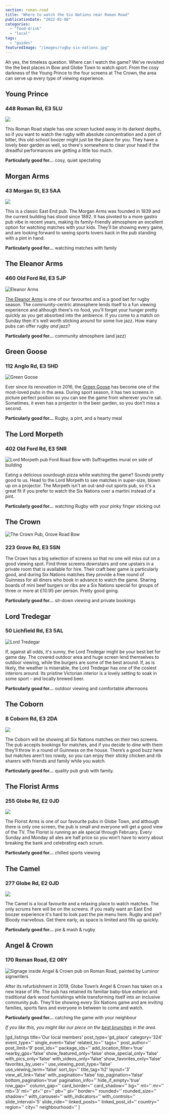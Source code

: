 ```yaml
---
section: roman-road
title: "Where to watch the Six Nations near Roman Road"
publicationDate: "2022-02-08"
categories: 
  - "food-drink"
  - "local"
tags: 
  - "guides"
featuredImage: "/images/rugby-six-nations.jpg"
---
```


Ah yes, the timeless question. Where can I watch the game? We've revisited the the best places in Bow and Globe Town to watch sport. From the cosy darkness of the Young Prince to the four screens at The Crown, the area can serve up every type of viewing experience.

## Young Prince

### 448 Roman Rd, E3 5LU

![](/images/Young-Prince-pub.jpg)

This Roman Road staple has one screen tucked away in its darkest depths, so if you want to watch the rugby with absolute concentration and a pint of bitter, this old-school boozer might just be the place for you. They have a lovely beer garden as well, so there's somewhere to clear your head if the dreadful performances are getting a little too much.

**Particularly good for...** cosy, quiet spectating

## Morgan Arms

### 43 Morgan St, E3 5AA

![](/images/Morgan-arms-pub-bow-mile-end-interior.jpg)

This is a classic East End pub. The Morgan Arms was founded in 1839 and the current building has stood since 1892. It has pivoted to a more gastro pub vibe in recent years, making its family-friendly atmosphere an excellent option for watching matches with your kids. They’ll be showing every game, and are looking forward to seeing sports lovers back in the pub standing with a pint in hand.

**Particularly good for...** watching matches with family

## The Eleanor Arms

### 460 Old Ford Rd, E3 5JP

![Eleanor Arms](/images/Elenoar-arms-pub-old-ford-road.jpg)

[The Eleanor Arms](https://romanroadlondon.com/eleanor-arms-pub/) is one of our favourites and is a good bet for rugby season. The community-centric atmosphere lends itself to a fun viewing experience and although there's no food, you'll forget your hunger pretty quickly as you get absorbed into the ambience. If you come to a match on Sunday then it's well worth sticking around for some live jazz. How many pubs can offer rugby _and_ jazz?

**Particularly good for...** community atmosphere (and jazz)

## Green Goose

### 112 Anglo Rd, E3 5HD

![Green Goose](/images/Green-Goose-Cardigan-Road-Bow-East-London.jpg)

Ever since its renovation in 2016, the [Green Goose](https://www.greengooselondon.com/) has become one of the most-loved pubs in the area. During sport season, it has two screens in picture perfect position so you can see the game from wherever you’re sat. Sometimes, it even has a projector in the beer garden, so you don’t miss a second.

**Particularly good for...** Rugby, a pint, and a hearty meal

## The Lord Morpeth

### 402 Old Ford Rd, E3 5NR

![Lord Morpeth pub Ford Road Bow with Suffragettes mural on side of building](/images/Lord-Morpeth-Ford-Road-Bow-01.jpg)

Eating a delicious sourdough pizza while watching the game? Sounds pretty good to us. Head to the Lord Morpeth to see matches in super-size, blown up on a projector. The Morpeth isn't an out-and-out sports pub, so it's a great fit if you prefer to watch the Six Nations over a martini instead of a pint.

**Particularly good for...** watching Rugby with your pinky finger sticking out

## The Crown

![The Crown Pub, Grove Road Bow](/images/Crown-pub-sports-pub-1024x683.jpg)

### 223 Grove Rd, E3 5SN

The Crown has a big selection of screens so that no one will miss out on a good viewing spot. Find three screens downstairs and one upstairs in a private room that is available for hire. Their craft beer game is particularly good, and during Six Nations matches they provide a free round of Guinness for all diners who book in advance to watch the game. Sharing boards of mini beef burgers or ribs are a Six Nations special for groups of three or more at £10.95 per person. Pretty good going.

**Particularly good for...** sit-down viewing and private bookings

## Lord Tredegar

### 50 Lichfield Rd, E3 5AL

![Lord Tredegar](/images/Lord-Tredegar.jpg)

If, against all odds, it's sunny, the Lord Tredegar might be your best bet for game day. The covered outdoor area and huge screen lend themselves to outdoor viewing, while the burgers are some of the best around. If, as is likely, the weather is miserable, the Lord Tredegar has one of the cosiest interiors around. Its pristine Victorian interior is a lovely setting to soak in some sport - and locally brewed beer.

**Particularly good for...** outdoor viewing and comfortable afternoons

## The Coborn

### 8 Coborn Rd, E3 2DA

![](/images/Coborn-Pub-Interior.jpg)

The Coborn will be showing all Six Nations matches on their two screens. The pub accepts bookings for matches, and if you decide to dine with them they’ll throw in a round of Guinness on the house. There’s a good buzz here but matches aren’t too rowdy, so you can enjoy their sticky chicken and rib sharers with friends and family while you watch.

**Particularly good for...** quality pub grub with family.

## The Florist Arms

### 255 Globe Rd, E2 0JD

![](/images/the-florist-arms.jpg)

The Florist Arms is one of our favourite pubs in Globe Town, and although there is only one screen, the pub is small and everyone will get a good view of the TV. The Florist is running an ale special through February. Every Sunday and Monday all ales are half price so you won’t have to worry about breaking the bank and celebrating each scrum. 

**Particularly good for...** chilled sports viewing

## The Camel

### 277 Globe Rd, E2 0JD

![](/images/the-camel-pub.jpg)

The Camel is a local favourite and a relaxing place to watch matches. The only scrums here will be on the screens. If you really want an East End boozer experience it's hard to look past the pie menu here. Rugby and pie? Bloody marvellous. Get there early, as space is limited and fills up quickly.

**Particularly good for...** pie & mash & rugby

## Angel & Crown

### 170 Roman Road, E2 0RY

![Signage inside Angel & Crown pub on Roman Road, painted by Luminor signwriters](/images/Angel-and-Crown-pub-02.jpg)

After its refurbishment in 2019, Globe Town’s Angel & Crown has taken on a new lease of life. The pub has retained its familiar baby-blue exterior and traditional dark wood furnishings while transforming itself into an inclusive community pub. They’ll be showing every Six Nations game and are inviting families, sports fans and everyone in between to come and watch.

**Particularly good for...** catching the game with your neighbour

_If you like this, you might like our piece on the [best brunches](https://romanroadlondon.com/best-brunch-bow-mile-end-globe-town/) in the area._ 

\[gd\_listings title='Our local members' post\_type='gd\_place' category='324' event\_type='' single\_event='false' related\_to='' tags='' post\_author='' post\_limit='9' post\_ids='' package\_ids='' add\_location\_filter='true' nearby\_gps='false' show\_featured\_only='false' show\_special\_only='false' with\_pics\_only='false' with\_videos\_only='false' show\_favorites\_only='false' favorites\_by\_user='' use\_viewing\_post\_type='false' use\_viewing\_term='false' sort\_by='' title\_tag='h2' layout='3' view\_all\_link='false' with\_pagination='false' top\_pagination='false' bottom\_pagination='true' pagination\_info='' hide\_if\_empty='true' row\_gap='' column\_gap='' card\_border='' card\_shadow='' bg='' mt='' mr='' mb='3' ml='' pt='' pr='' pb='' pl='' border='' rounded='' rounded\_size='' shadow='' with\_carousel='' with\_indicators='' with\_controls='' slide\_interval='5' slide\_ride='' linked\_posts='' linked\_post\_id='' country='' region='' city='' neighbourhood='' \]
